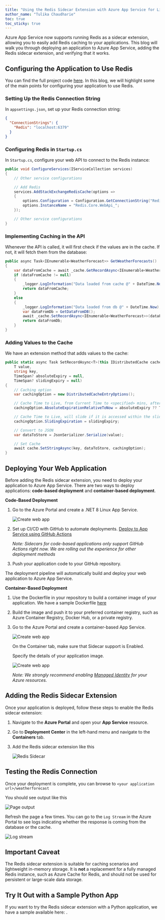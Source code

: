 ```yaml
---
title: "Using the Redis Sidecar Extension with Azure App Service for Linux"
author_name: "Tulika Chaudharie"
toc: true
toc_sticky: true
---
```


Azure App Service now supports running Redis as a sidecar extension, allowing you to easily add Redis caching to your applications. This blog will walk you through deploying an application to Azure App Service, adding the Redis sidecar extension, and verifying that it works.

## Configuring the Application to Use Redis

You can find the full project code [here](https://github.com/Azure-Samples/sidecar-samples/tree/main/Redis.Core.WebApi-master/Redis.Core.WebApi). In this blog, we will highlight some of the main points for configuring your application to use Redis.

### Setting Up the Redis Connection String

In `appsettings.json`, set up your Redis connection string:

```json
{
  "ConnectionStrings": {
    "Redis": "localhost:6379"
  }
}
```

### Configuring Redis in `Startup.cs`

In `Startup.cs`, configure your web API to connect to the Redis instance:

```csharp
public void ConfigureServices(IServiceCollection services)
{
    // Other service configurations

    // Add Redis
    services.AddStackExchangeRedisCache(options =>
    {
        options.Configuration = Configuration.GetConnectionString("Redis");
        options.InstanceName = "Redis.Core.WebApi_";
    });

    // Other service configurations
}
```

### Implementing Caching in the API

Whenever the API is called, it will first check if the values are in the cache. If not, it will fetch them from the database:

```csharp
public async Task<IEnumerable<WeatherForecast>> GetWeatherForecasts()
{
    var dataFromCache = await _cache.GetRecordAsync<IEnumerable<WeatherForecast>>(WeatherData_Key);
    if (dataFromCache != null)
    {
        _logger.LogInformation("Data loaded from cache @" + DateTime.Now);
        return dataFromCache;
    }
    else
    {
        _logger.LogInformation("Data loaded from db @" + DateTime.Now);
        var dataFromDb = GetDataFromDB();
        await _cache.SetRecordAsync<IEnumerable<WeatherForecast>>(dataFromDb, WeatherData_Key);
        return dataFromDb;
    }
}
```

### Adding Values to the Cache

We have an extension method that adds values to the cache:

```csharp
public static async Task SetRecordAsync<T>(this IDistributedCache cache,
    T value,
    string key,
    TimeSpan? absoluteExpiry = null,
    TimeSpan? slidingExpiry = null)
{
    // Caching option
    var cachingOption = new DistributedCacheEntryOptions();

    // Cache Time to Live, from Current Time to <specified> mins, after that cache will expire
    cachingOption.AbsoluteExpirationRelativeToNow = absoluteExpiry ?? TimeSpan.FromSeconds(60);

    // Cache Time to Live, will slide if it is accessed within the sliding window
    cachingOption.SlidingExpiration = slidingExpiry;

    // Convert to JSON
    var dataToStore = JsonSerializer.Serialize(value);

    // Set Cache
    await cache.SetStringAsync(key, dataToStore, cachingOption);
}
```
## Deploying Your Web Application

Before adding the Redis sidecar extension, you need to deploy your application to Azure App Service. There are two ways to deploy applications: **code-based deployment** and **container-based deployment**.

**Code-Based Deployment**

1. Go to the Azure Portal and create a .NET 8 Linux App Service.

    ![Create web app]({{site.baseurl}}/media/2025/03/create-code-based-app.jpg)

2. Set up CI/CD with GitHub to automate deployments. [Deploy to App Service using GitHub Actions](https://learn.microsoft.com/en-us/azure/app-service/deploy-github-actions?tabs=openid%2Caspnetcore)

    *Note: Sidecars for code-based applications only support GitHub Actions right now. We are rolling out the experience for other deployment methods*

3. Push your application code to your GitHub repository.

The deployment pipeline will automatically build and deploy your web application to Azure App Service.

**Container-Based Deployment**

1. Use the Dockerfile in your repository to build a container image of your application. We have a sample Dockerfile [here](https://github.com/Azure-Samples/sidecar-samples/blob/main/Redis.Core.WebApi-master/Redis.Core.WebApi/Dockerfile)

2. Build the image and push it to your preferred container registry, such as Azure Container Registry, Docker Hub, or a private registry.

3. Go to the Azure Portal and create a container-based App Service.

    ![Create web app]({{site.baseurl}}/media/2024/07/CreateWebApp.jpg)

    On the Container tab, make sure that Sidecar support is Enabled.

    Specify the details of your application image.

    ![Create web app]({{site.baseurl}}/media/2024/07/AddContainer.jpg)

    *Note: We strongly recommend enabling [Managed Identity](https://learn.microsoft.com/azure/app-service/overview-managed-identity?tabs=portal%2Chttp) for your Azure resources.*

## Adding the Redis Sidecar Extension

Once your application is deployed, follow these steps to enable the Redis sidecar extension:

1. Navigate to the **Azure Portal** and open your **App Service** resource.
2. Go to **Deployment Center** in the left-hand menu and navigate to the **Containers** tab.
3. Add the Redis sidecar extension like this

    ![Redis Sidecar]({{site.baseurl}}/media/2025/03/add-redis.jpg)

## Testing the Redis Connection
Once your deployment is complete, you can browse to `<your application url>/weatherforecast`

You should see output like this

![Page output]({{site.baseurl}}/media/2024/07/website-output.jpg)

Refresh the page a few times. You can go to the `Log Stream` in the Azure Portal to see logs indicating whether the response is coming from the database or the cache.

![Log stream]({{site.baseurl}}/media/2024/07/redis-logs.jpg)

## Important Caveat

The Redis sidecar extension is suitable for caching scenarios and lightweight in-memory storage. It is **not** a replacement for a fully managed Redis instance, such as Azure Cache for Redis, and should not be used for persistent or large-scale data storage.

## Try It Out with a Sample Python App

If you want to try the Redis sidecar extension with a Python application, we have a sample available here: <link>.


